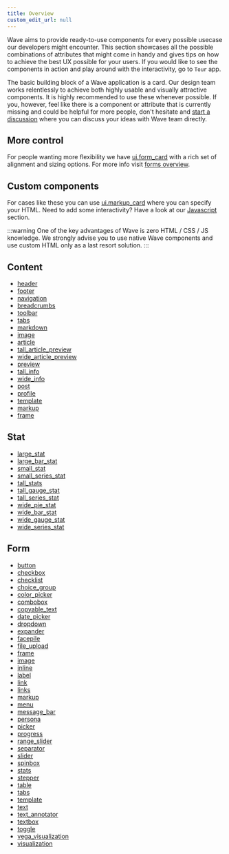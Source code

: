```yaml
---
title: Overview
custom_edit_url: null
---
```


Wave aims to provide ready-to-use components for every possible usecase our developers might encounter. This section
showcases all the possible combinations of attributes that might come in handy and gives tips on how to achieve the best UX
possible for your users. If you would like to see the components in action and play around with the interactivity, go to `Tour` app.

The basic building block of a Wave application is a card. Our design team works relentlessly to achieve both highly usable
and visually attractive components. It is highly recommended to use these whenever possible. If you, however, feel like there is
a component or attribute that is currently missing and could be helpful for more people, don't hesitate and [start a discussion](https://github.com/h2oai/wave/discussions) where you can discuss your ideas with Wave team directly.

## More control

For people wanting more flexibility we have [ui.form_card](/docs/api/ui#form_card) with a rich set of alignment and sizing options.
For more info visit [forms overview](/docs/widgets/form/overview).

## Custom components

For cases like these you can use [ui.markup_card](/docs/api/ui#markup_card) where you can specify your HTML. Need to add some interactivity? Have a look at our [Javascript](/docs/javascript) section.

:::warning
One of the key advantages of Wave is zero HTML / CSS / JS knowledge. We strongly advise you to use
native Wave components and use custom HTML only as a last resort solution.
:::

## Content

- [header](/docs/widgets/content/header)
- [footer](/docs/widgets/content/footer)
- [navigation](/docs/widgets/content/navigation)
- [breadcrumbs](/docs/widgets/content/breadcrumbs)
- [toolbar](/docs/widgets/content/toolbar)
- [tabs](/docs/widgets/content/tabs)
- [markdown](/docs/widgets/content/markdown)
- [image](/docs/widgets/content/image)
- [article](/docs/widgets/content/article)
- [tall_article_preview](/docs/widgets/content/tall_article_preview)
- [wide_article_preview](/docs/widgets/content/wide_article_preview)
- [preview](/docs/widgets/content/preview)
- [tall_info](/docs/widgets/content/tall_info)
- [wide_info](/docs/widgets/content/wide_info)
- [post](/docs/widgets/content/post)
- [profile](/docs/widgets/content/profile)
- [template](/docs/widgets/content/template)
- [markup](/docs/widgets/content/markup)
- [frame](/docs/widgets/content/frame)

## Stat

- [large_stat](/docs/widgets/stat/large_stat)
- [large_bar_stat](/docs/widgets/stat/large_bar_stat)
- [small_stat](/docs/widgets/stat/small_stat)
- [small_series_stat](/docs/widgets/stat/small_series_stat)
- [tall_stats](/docs/widgets/stat/tall_stats)
- [tall_gauge_stat](/docs/widgets/stat/tall_gauge_stat)
- [tall_series_stat](/docs/widgets/stat/tall_series_stat)
- [wide_pie_stat](/docs/widgets/stat/wide_pie_stat)
- [wide_bar_stat](/docs/widgets/stat/wide_bar_stat)
- [wide_gauge_stat](/docs/widgets/stat/wide_gauge_stat)
- [wide_series_stat](/docs/widgets/stat/wide_series_stat)

## Form

- [button](/docs/widgets/form/button)
- [checkbox](/docs/widgets/form/checkbox)
- [checklist](/docs/widgets/form/checklist)
- [choice_group](/docs/widgets/form/choice_group)
- [color_picker](/docs/widgets/form/color_picker)
- [combobox](/docs/widgets/form/combobox)
- [copyable_text](/docs/widgets/form/copyable_text)
- [date_picker](/docs/widgets/form/date_picker)
- [dropdown](/docs/widgets/form/dropdown)
- [expander](/docs/widgets/form/expander)
- [facepile](/docs/widgets/form/facepile)
- [file_upload](/docs/widgets/form/file_upload)
- [frame](/docs/widgets/form/frame)
- [image](/docs/widgets/form/image)
- [inline](/docs/widgets/form/inline)
- [label](/docs/widgets/form/label)
- [link](/docs/widgets/form/link)
- [links](/docs/widgets/form/links)
- [markup](/docs/widgets/form/markup)
- [menu](/docs/widgets/form/menu)
- [message_bar](/docs/widgets/form/message_bar)
- [persona](/docs/widgets/form/persona)
- [picker](/docs/widgets/form/picker)
- [progress](/docs/widgets/form/progress)
- [range_slider](/docs/widgets/form/range_slider)
- [separator](/docs/widgets/form/separator)
- [slider](/docs/widgets/form/slider)
- [spinbox](/docs/widgets/form/spinbox)
- [stats](/docs/widgets/form/stats)
- [stepper](/docs/widgets/form/stepper)
- [table](/docs/widgets/form/table)
- [tabs](/docs/widgets/form/tabs)
- [template](/docs/widgets/form/template)
- [text](/docs/widgets/form/text)
- [text_annotator](/docs/widgets/form/text_annotator)
- [textbox](/docs/widgets/form/textbox)
- [toggle](/docs/widgets/form/toggle)
- [vega_visualization](/docs/widgets/form/vega_visualization)
- [visualization](/docs/widgets/form/visualization)
